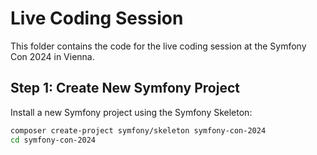 # Live Coding Session

This folder contains the code for the live coding session at the Symfony Con 2024 in Vienna.

## Step 1: Create New Symfony Project

Install a new Symfony project using the Symfony Skeleton:

```bash
composer create-project symfony/skeleton symfony-con-2024
cd symfony-con-2024
```
